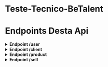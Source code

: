 # Teste-Tecnico-BeTalent

# Endpoints Desta Api

<details>
  <summary><strong>Endpoint /user</strong></summary>

### <code class="post">POST</code> /user/signup
<details>
  <summary>📃 Body</summary>

```json
{
  "email":"email@hotmail.com",
  "password":"senha"
}
```
</details>

<details>
  <summary class="created">✅ Response Created - 201</summary>

```json
{
  "message": "user created successfully",
}
```
</details>

<details>
  <summary class="badrequest">❌ Response Bad Request - 400</summary>
Quando o campo do email ou password estão faltando

```json
{
  "message": "all fields are required"
}
```
</details>

<details>
  <summary class="badrequest">❌ Response Bad Request - 400</summary>
Quando o email inserido é inválido

```json
{
  "message": "email is invalid"
}
```
</details>

<details>
  <summary class="conflict">❌ Response Conflict - 409</summary>
Quando o usuario ja existe

```json
{
  "message": "user already exist"
}
```
</details>

### <code class="get">POST</code> /user/login
<details>
  <summary>📃 Body</summary>

```json
{
  "email":"email@hotmail.com",
  "password":"senha"
}
```
</details>

<details>
  <summary class="ok">✅ Response OK - 200</summary>

```json
{
  "type": "bearer",
  "value": "oat_Nw.Ymg5c09qVXVycVdBaGFyOVVmUURYSUtOU2I5UGxURHRmV0IwemdWcjQzMzkwNzU4Mw"
}
```
</details>

<details>
  <summary class="badrequest">❌ Response Bad Request - 400</summary>
Quando o campo do email ou password estão faltando

```json
{
  "message": "all fields are required"
}
```
</details>

<details>
  <summary class="badrequest">❌ Response Bad Request - 400</summary>
Quando o campo do email ou password são incorretos

```json
{
  "message": "password or email is incorrect"
}
```
</details>

</details>

<details>
  <summary><strong>Endpoint /client</strong></summary>

<details>
  <summary class="unauthorized">❌ Response Unauthorized - 401</summary>
  Quando tenta acessar qualquer uma das rotas sem o Bearer Token

```json
{
  "errors": [
    {
      "message": "Unauthorized access"
    }
  ]
}
```
</details>

### <code class="post">POST - CREATED</code> /client
<details>
  <summary>📃 Body</summary>

```json
{
  "nome": "Matheus",
  "cpf":"40615522955",
  "endereco":{
    "estado":"Santa Catarina",
    "cidade":"Florianopolis",
    "rua":"rua casa",
    "numero_casa": 2
  },
  "telefone":{
    "ddd":47,
    "numero":94840394 
  }
}
```
</details>

<details>
  <summary class="created">✅ Response Created - 201</summary>

```json
{
  "message": "customer created successfully"
}
```
</details>

<details>
  <summary class="badrequest">❌ Response Bad Request - 400</summary>
Quando o cpf é inválido

```json
{
  "message": "CPF is invalid"
}
```
</details>

<details>
  <summary class="badrequest">❌ Response Bad Request - 400</summary>
Quando um dos campos estão faltando

```json
{
  "message": "all fields are required"
}
```
</details>

<details>
  <summary class="badrequest">❌ Response Bad Request - 400</summary>
Quando o email inserido é inválido

```json
{
  "message": "email is invalid"
}
```
</details>

<details>
  <summary class="badrequest">❌ Response Bad Request - 400</summary>
Quando o cliente ja existe

```json
{
  "message": "error when registering the customer"
}
```
</details>

### <code class="get">GET - INDEX</code> /client

<details>
  <summary class="ok">✅ Response Ok - 200</summary>

```json
{
  "data": [
    {
      "id": 1,
      "nome": "Matheus",
      "cpf": "40615522955",
      "createdAt": "2024-07-17T17:40:10.000+00:00",
      "updatedAt": "2024-07-17T17:40:10.000+00:00",
      "endereco": {
        "id": 1,
        "clientId": 1,
        "estado": "Santa Catarina",
        "cidade": "Florianopolis",
        "rua": "rua casa",
        "numeroCasa": 2
      },
      "telefone": {
        "id": 1,
        "clientId": 1,
        "ddd": 47,
        "numero": 94840394
      }
    }
  ]
}
```

Caso não possua algo no banco de dados

```json
{
  "data": []
}
```
</details>

### <code class="get">GET - SHOW</code> /client/:id?mes=07&ano=2024

<details>
  <summary class="Ok">✅ Response Ok - 200</summary>

```json
{
  "data": {
    "cliente": [
      {
        "id": 1,
        "nome": "Matheus",
        "cpf": "40615522955",
        "endereco": {
          "id": 1,
          "clientId": 1,
          "estado": "Santa Catarina",
          "cidade": "Florianopolis",
          "rua": "rua casa",
          "numeroCasa": 2
        },
        "telefone": {
          "id": 1,
          "clientId": 1,
          "ddd": 47,
          "numero": 94840394
        }
      }
    ],
    "vendas": [
    {
        "id": 2,
        "clientId": 1,
        "productId": 12,
        "quantidade": 2,
        "precoUnitario": 240,
        "precoTotal": 480,
        "createdAt": "2024-07-17T17:54:48.000+00:00",
      },
      {
        "id": 1,
        "clientId": 1,
        "productId": 22,
        "quantidade": 1,
        "precoUnitario": 240,
        "precoTotal": 240,
        "createdAt": "2024-07-17T17:54:00.000+00:00",
      }
    ]
  }
}
```
Caso não seja passado mês e ano, as vendas serão filtradas por ID de forma decrescente
</details>

<details>
  <summary class="badrequest">❌ Response Bad Request - 400</summary>
Quando não é passado o id

```json
{
  "message": "error in listing customers and sales"
}
```
</details>

### <code class="put">PUT - UPDATE</code> /client/:id
<details>
  <summary>📃 Body</summary>

```json
{
  "nome": "Matheus",
  "cpf":"40615522955",
  "endereco":{
    "estado":"Santa Catarina",
    "cidade":"Florianopolis",
    "rua":"rua casa",
    "numero_casa": 2
  },
  "telefone":{
    "ddd":47,
    "numero":94840394 
  }
}
```
</details>

<details>
  <summary class="ok">✅ Response Ok - 200</summary>

```json
{
  "message": "customer updated successfully"
}
```
</details>

<details>
  <summary class="badrequest">❌ Response Bad Request - 400</summary>
Quando é passado um ID de um cliente não existente

```json
{
  "message": "customer not found"
}
```
</details>

<details>
  <summary class="badrequest">❌ Response Bad Request - 400</summary>

```json
{
  "message": "failed to updated"
}
```
</details>

### <code class="delete">DELETE - DESTROY</code> /client/:id 

<details>
  <summary class="ok">✅ Response Ok - 200</summary>

```json
{
  "message": "customer deleted successfully"
}
```
</details>

<details>
  <summary class="badrequest">❌ Response Bad Request - 400</summary>
Quando é passado um ID de um cliente não existente

```json
{
  "message": "customer not found"
}
```
</details>

</details>

<details>
  <summary><strong>Endpoint /product</strong></summary>

### <code class="post">POST - STORE</code> /product
<details>
  <summary>📃 Body</summary>

```form
{
  "nome": "geladeira",
  "quantidade_estoque": 1,
  "valor": 219.00,
  "descricao": "é uma geladeira"
  "imagem": "geladeira.jpg"
}
```
</details>

<details>
  <summary class="created">✅ Response Created - 201</summary>

```json
{
  "message": "user created successfully",
}
```
</details>

<details>
  <summary class="badrequest">❌ Response Bad Request - 400</summary>
Quando um dos campos então faltando

```json
{
  "message": "all fields are required"
}
```
</details>

<details>
  <summary class="badrequest">❌ Response Bad Request - 400</summary>

```json
{
  "message": "error when listing products"
}
```
</details>

### <code class="get">GET - INDEX</code> /product

<details>
  <summary class="ok">✅ Response Ok - 200</summary>

```json
{
  "data": [
    {
      "nome": "geladeira",
      "quantidade_estoque": 1,
      "valor": 219.00,
      "descricao": "é uma geladeira"
      "imagem": "geladeira.jpg"
    }
  ]
}
```
</details>

### <code class="get">GET - SHOW</code> /product/:id

<details>
  <summary class="ok">✅ Response Ok - 200</summary>

```json
{
  "data": [
    {
      "nome": "geladeira",
      "quantidade_estoque": 1,
      "valor": 219.00,
      "descricao": "é uma geladeira"
      "imagem": "geladeira.jpg"
    }
  ]
}
```
</details>

<details>
  <summary class="badrequest">❌ Response Bad Request - 400</summary>
quando o ID passado não existe
  
```json
{
  "message": "id does not exist"
}
```
</details>

### <code class="put">PUT - UPDATE</code> /product/:id

<details>
  <summary>📃 Body</summary>

```form
{
  "nome": "geladeira",
  "quantidade_estoque": 1,
  "valor": 219.00,
  "descricao": "é uma geladeira"
  "imagem": "geladeira.jpg"
}
```
</details>

<details>
  <summary class="ok">✅ Response Ok - 200</summary>

```json
{
  "message": "product updated successfully",
}
```
Caso seja passado um ID que foi deletado

```json
{
  "message": "product successfully restored",
}
```

</details>

<details>
  <summary class="badrequest">❌ Response Bad Request - 400</summary>
quando o ID passado não existe
  
```json
{
  "message": "product not found"
}
```
</details>

### <code class="delete">DELETE - DESTROY</code> /product/:id

<details>
  <summary class="ok">✅ Response Ok - 200</summary>

```json
{
  "message": "product deleted successfully"
}
```

</details>

<details>
  <summary class="badrequest">❌ Response Bad Request - 400</summary>
quando o ID passado não existe
  
```json
{
  "message": "product not found"
}
```
</details>

</details>

<details>
  <summary><strong>Endpoint /sell</strong></summary>

### <code class="post">POST - STORE</code> /sell
<details>
  <summary>📃 Body</summary>

```form
{
  "client_id": 1,
  "product_id": 1,
  "quantidade": 2
}
```
</details>

<details>
  <summary class="ok">✅ Response Ok - 200</summary>

```json
{
  "message": "sell created successfully",
  "data": {
    "cliente": {
      "nome": "Matheus",
      "cpf": "40615522955"
    },
    "produto": {
      "nome": "fogao",
      "imagem": "x6mv2m0vsih7cgsmpiyq01zd.webp",
      "descricao": "é um fogão",
      "quantidade_estoque": 1,
      "valor": 239.99
    },
    "quantidade": 1,
    "preco_unitario": 239.99,
    "preco_total": 239.99
  }
}
```

</details>

<details>
  <summary class="badrequest">❌ Response Bad Request - 400</summary>
Quando o client_id passado não existe
  
```json
{
  "message": "client not found"
}
```
</details>

<details>
  <summary class="badrequest">❌ Response Bad Request - 400</summary>
Quando o product_id passado não existe
  
```json
{
  "message": "product not found"
}
```
</details>

<details>
  <summary class="badrequest">❌ Response Bad Request - 400</summary>
Quando a quantidade inserida e maior que quantidade em estoque do produto
  
```json
{
  "message": "product out of stock"
}
```
</details>
